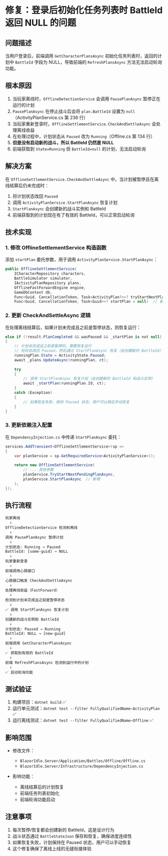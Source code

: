 # 修复：登录后初始化任务列表时 BattleId 返回 NULL 的问题

## 问题描述

当用户登录后，前端调用 `GetCharacterPlansAsync` 初始化任务列表时，返回的计划中 `BattleId` 字段为 NULL，导致前端的 `RefreshPlansAsync` 方法无法启动轮询功能。

## 根本原因

1. 当玩家离线时，`OfflineDetectionService` 会调用 `PausePlanAsync` 暂停正在运行的计划
2. `PausePlanAsync` 在停止战斗后会将 `plan.BattleId` 设置为 `null`（ActivityPlanService.cs 第 236 行）
3. 当玩家重新登录时，`OfflineSettlementService.CheckAndSettleAsync` 会处理离线收益
4. 在处理过程中，计划状态从 `Paused` 改为 `Running`（Offline.cs 第 134 行）
5. **但是没有启动新的战斗，所以 BattleId 仍然是 NULL**
6. 前端获取到 `State=Running` 但 `BattleId=null` 的计划，无法启动轮询

## 解决方案

在 `OfflineSettlementService.CheckAndSettleAsync` 中，当计划被暂停且在离线结算后仍未完成时：

1. 将计划状态改回 `Paused`
2. 调用 `ActivityPlanService.StartPlanAsync` 恢复计划
3. `StartPlanAsync` 会创建新的战斗实例和 BattleId
4. 前端获取到的计划现在有了有效的 BattleId，可以正常启动轮询

## 技术实现

### 1. 修改 OfflineSettlementService 构造函数

添加 `startPlan` 委托参数，用于调用 `ActivityPlanService.StartPlanAsync`：

```csharp
public OfflineSettlementService(
    ICharacterRepository characters, 
    BattleSimulator simulator,
    IActivityPlanRepository plans,
    OfflineFastForwardEngine engine,
    GameDbContext db,
    Func<Guid, CancellationToken, Task<ActivityPlan?>>? tryStartNextPlan = null,
    Func<Guid, CancellationToken, Task<Guid>>? startPlan = null)  // 新增
```

### 2. 更新 CheckAndSettleAsync 逻辑

在处理离线结算后，如果计划未完成且之前是暂停状态，则恢复运行：

```csharp
else if (!result.PlanCompleted && wasPaused && _startPlan is not null)
{
    // 计划未完成且之前是暂停的，需要恢复运行
    // 将状态改回 Paused，然后通过 StartPlanAsync 恢复（会创建新的 BattleId）
    runningPlan.State = ActivityState.Paused;
    await _plans.UpdateAsync(runningPlan, ct);
    
    try
    {
        // 调用 StartPlanAsync 恢复计划（会创建新的 BattleId 和战斗实例）
        await _startPlan(runningPlan.Id, ct);
    }
    catch (Exception)
    {
        // 如果恢复失败，保持 Paused 状态，用户可以稍后手动恢复
    }
}
```

### 3. 更新依赖注入配置

在 `DependencyInjection.cs` 中传递 `StartPlanAsync` 委托：

```csharp
services.AddTransient<OfflineSettlementService>(sp =>
{
    var planService = sp.GetRequiredService<ActivityPlanService>();
    
    return new OfflineSettlementService(
        // ... 其他参数
        planService.TryStartNextPendingPlanAsync,
        planService.StartPlanAsync  // 新增
    );
});
```

## 执行流程

```
玩家离线
  ↓
OfflineDetectionService 检测到离线
  ↓
调用 PausePlanAsync 暂停计划
  ↓
计划状态: Running → Paused
BattleId: [some-guid] → NULL
  ↓
玩家重新登录
  ↓
前端调用心跳接口
  ↓
心跳接口触发 CheckAndSettleAsync
  ↓
处理离线收益（FastForward）
  ↓
检测到计划未完成且之前是暂停状态
  ↓
✅ 调用 StartPlanAsync 恢复计划
  ↓
创建新的战斗实例和 BattleId
  ↓
计划状态: Paused → Running
BattleId: NULL → [new-guid]
  ↓
前端调用 GetCharacterPlansAsync
  ↓
✅ 获取到有效的 BattleId
  ↓
前端 RefreshPlansAsync 检测到运行中的计划
  ↓
✅ 启动轮询功能
```

## 测试验证

1. 构建项目：`dotnet build` ✅
2. 运行单元测试：`dotnet test --filter FullyQualifiedName~ActivityPlan` ✅
3. 运行离线测试：`dotnet test --filter FullyQualifiedName~Offline` ✅

## 影响范围

- 修改文件：
  - `BlazorIdle.Server/Application/Battles/Offline/Offline.cs`
  - `BlazorIdle.Server/Infrastructure/DependencyInjection.cs`
  
- 影响功能：
  - 离线结算后的计划恢复
  - 前端任务列表初始化
  - 前端轮询功能启动

## 注意事项

1. 每次暂停/恢复都会创建新的 BattleId，这是设计行为
2. 战斗状态通过 `BattleStateJson` 保存和恢复，确保进度连续性
3. 如果恢复失败，计划保持在 Paused 状态，用户可以手动恢复
4. 这个修复确保了离线上线的无缝衔接体验
